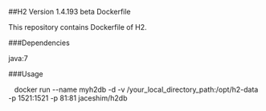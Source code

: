 ##H2 Version 1.4.193 beta Dockerfile

This repository contains Dockerfile of H2.

###Dependencies

java:7

###Usage

    docker run --name myh2db  -d -v /your_local_directory_path:/opt/h2-data -p 1521:1521 -p 81:81 jaceshim/h2db
